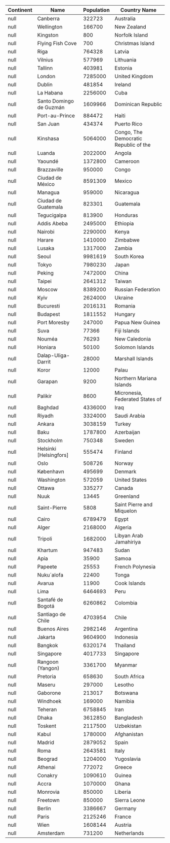| Continent |  Name | Population | Country Name |
| --- | --- | --- | --- | 
| null | Canberra | 322723 | Australia | 
| null | Wellington | 166700 | New Zealand | 
| null | Kingston | 800 | Norfolk Island | 
| null | Flying Fish Cove | 700 | Christmas Island | 
| null | Riga | 764328 | Latvia | 
| null | Vilnius | 577969 | Lithuania | 
| null | Tallinn | 403981 | Estonia | 
| null | London | 7285000 | United Kingdom | 
| null | Dublin | 481854 | Ireland | 
| null | La Habana | 2256000 | Cuba | 
| null | Santo Domingo de Guzmán | 1609966 | Dominican Republic | 
| null | Port-au-Prince | 884472 | Haiti | 
| null | San Juan | 434374 | Puerto Rico | 
| null | Kinshasa | 5064000 | Congo, The Democratic Republic of the | 
| null | Luanda | 2022000 | Angola | 
| null | Yaoundé | 1372800 | Cameroon | 
| null | Brazzaville | 950000 | Congo | 
| null | Ciudad de México | 8591309 | Mexico | 
| null | Managua | 959000 | Nicaragua | 
| null | Ciudad de Guatemala | 823301 | Guatemala | 
| null | Tegucigalpa | 813900 | Honduras | 
| null | Addis Abeba | 2495000 | Ethiopia | 
| null | Nairobi | 2290000 | Kenya | 
| null | Harare | 1410000 | Zimbabwe | 
| null | Lusaka | 1317000 | Zambia | 
| null | Seoul | 9981619 | South Korea | 
| null | Tokyo | 7980230 | Japan | 
| null | Peking | 7472000 | China | 
| null | Taipei | 2641312 | Taiwan | 
| null | Moscow | 8389200 | Russian Federation | 
| null | Kyiv | 2624000 | Ukraine | 
| null | Bucuresti | 2016131 | Romania | 
| null | Budapest | 1811552 | Hungary | 
| null | Port Moresby | 247000 | Papua New Guinea | 
| null | Suva | 77366 | Fiji Islands | 
| null | Nouméa | 76293 | New Caledonia | 
| null | Honiara | 50100 | Solomon Islands | 
| null | Dalap-Uliga-Darrit | 28000 | Marshall Islands | 
| null | Koror | 12000 | Palau | 
| null | Garapan | 9200 | Northern Mariana Islands | 
| null | Palikir | 8600 | Micronesia, Federated States of | 
| null | Baghdad | 4336000 | Iraq | 
| null | Riyadh | 3324000 | Saudi Arabia | 
| null | Ankara | 3038159 | Turkey | 
| null | Baku | 1787800 | Azerbaijan | 
| null | Stockholm | 750348 | Sweden | 
| null | Helsinki [Helsingfors] | 555474 | Finland | 
| null | Oslo | 508726 | Norway | 
| null | København | 495699 | Denmark | 
| null | Washington | 572059 | United States | 
| null | Ottawa | 335277 | Canada | 
| null | Nuuk | 13445 | Greenland | 
| null | Saint-Pierre | 5808 | Saint Pierre and Miquelon | 
| null | Cairo | 6789479 | Egypt | 
| null | Alger | 2168000 | Algeria | 
| null | Tripoli | 1682000 | Libyan Arab Jamahiriya | 
| null | Khartum | 947483 | Sudan | 
| null | Apia | 35900 | Samoa | 
| null | Papeete | 25553 | French Polynesia | 
| null | Nuku´alofa | 22400 | Tonga | 
| null | Avarua | 11900 | Cook Islands | 
| null | Lima | 6464693 | Peru | 
| null | Santafé de Bogotá | 6260862 | Colombia | 
| null | Santiago de Chile | 4703954 | Chile | 
| null | Buenos Aires | 2982146 | Argentina | 
| null | Jakarta | 9604900 | Indonesia | 
| null | Bangkok | 6320174 | Thailand | 
| null | Singapore | 4017733 | Singapore | 
| null | Rangoon (Yangon) | 3361700 | Myanmar | 
| null | Pretoria | 658630 | South Africa | 
| null | Maseru | 297000 | Lesotho | 
| null | Gaborone | 213017 | Botswana | 
| null | Windhoek | 169000 | Namibia | 
| null | Teheran | 6758845 | Iran | 
| null | Dhaka | 3612850 | Bangladesh | 
| null | Toskent | 2117500 | Uzbekistan | 
| null | Kabul | 1780000 | Afghanistan | 
| null | Madrid | 2879052 | Spain | 
| null | Roma | 2643581 | Italy | 
| null | Beograd | 1204000 | Yugoslavia | 
| null | Athenai | 772072 | Greece | 
| null | Conakry | 1090610 | Guinea | 
| null | Accra | 1070000 | Ghana | 
| null | Monrovia | 850000 | Liberia | 
| null | Freetown | 850000 | Sierra Leone | 
| null | Berlin | 3386667 | Germany | 
| null | Paris | 2125246 | France | 
| null | Wien | 1608144 | Austria | 
| null | Amsterdam | 731200 | Netherlands | 
